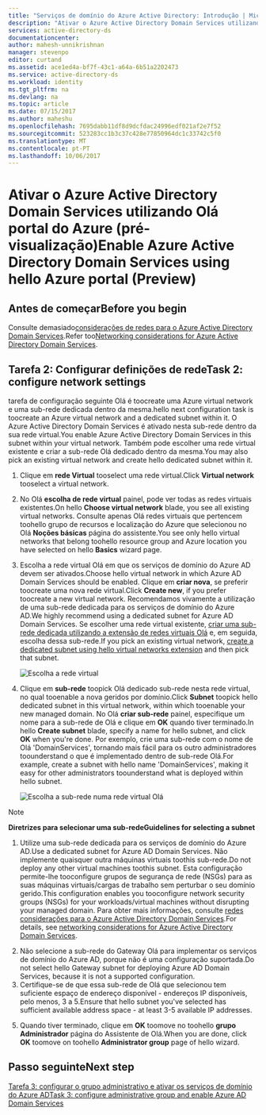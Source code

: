 ```yaml
---
title: "Serviços de domínio do Azure Active Directory: Introdução | Microsoft Docs"
description: "Ativar o Azure Active Directory Domain Services utilizando Olá portal do Azure (pré-visualização)"
services: active-directory-ds
documentationcenter: 
author: mahesh-unnikrishnan
manager: stevenpo
editor: curtand
ms.assetid: ace1ed4a-bf7f-43c1-a64a-6b51a2202473
ms.service: active-directory-ds
ms.workload: identity
ms.tgt_pltfrm: na
ms.devlang: na
ms.topic: article
ms.date: 07/15/2017
ms.author: maheshu
ms.openlocfilehash: 7695dabb11df8d9dcfdac24996edf021af2e7f52
ms.sourcegitcommit: 523283cc1b3c37c428e77850964dc1c33742c5f0
ms.translationtype: MT
ms.contentlocale: pt-PT
ms.lasthandoff: 10/06/2017
---
```

# <a name="enable-azure-active-directory-domain-services-using-hello-azure-portal-preview"></a><span data-ttu-id="dabd9-103">Ativar o Azure Active Directory Domain Services utilizando Olá portal do Azure (pré-visualização)</span><span class="sxs-lookup"><span data-stu-id="dabd9-103">Enable Azure Active Directory Domain Services using hello Azure portal (Preview)</span></span>


## <a name="before-you-begin"></a><span data-ttu-id="dabd9-104">Antes de começar</span><span class="sxs-lookup"><span data-stu-id="dabd9-104">Before you begin</span></span>
<span data-ttu-id="dabd9-105">Consulte demasiado[considerações de redes para o Azure Active Directory Domain Services](active-directory-ds-networking.md).</span><span class="sxs-lookup"><span data-stu-id="dabd9-105">Refer too[Networking considerations for Azure Active Directory Domain Services](active-directory-ds-networking.md).</span></span>


## <a name="task-2-configure-network-settings"></a><span data-ttu-id="dabd9-106">Tarefa 2: Configurar definições de rede</span><span class="sxs-lookup"><span data-stu-id="dabd9-106">Task 2: configure network settings</span></span>
<span data-ttu-id="dabd9-107">tarefa de configuração seguinte Olá é toocreate uma Azure virtual network e uma sub-rede dedicada dentro da mesma.</span><span class="sxs-lookup"><span data-stu-id="dabd9-107">hello next configuration task is toocreate an Azure virtual network and a dedicated subnet within it.</span></span> <span data-ttu-id="dabd9-108">O Azure Active Directory Domain Services é ativado nesta sub-rede dentro da sua rede virtual.</span><span class="sxs-lookup"><span data-stu-id="dabd9-108">You enable Azure Active Directory Domain Services in this subnet within your virtual network.</span></span> <span data-ttu-id="dabd9-109">Também pode escolher uma rede virtual existente e criar a sub-rede Olá dedicado dentro da mesma.</span><span class="sxs-lookup"><span data-stu-id="dabd9-109">You may also pick an existing virtual network and create hello dedicated subnet within it.</span></span>

1. <span data-ttu-id="dabd9-110">Clique em **rede Virtual** tooselect uma rede virtual.</span><span class="sxs-lookup"><span data-stu-id="dabd9-110">Click **Virtual network** tooselect a virtual network.</span></span>
2. <span data-ttu-id="dabd9-111">No Olá **escolha de rede virtual** painel, pode ver todas as redes virtuais existentes.</span><span class="sxs-lookup"><span data-stu-id="dabd9-111">On hello **Choose virtual network** blade, you see all existing virtual networks.</span></span> <span data-ttu-id="dabd9-112">Consulte apenas Olá redes virtuais que pertencem toohello grupo de recursos e localização do Azure que selecionou no Olá **Noções básicas** página do assistente.</span><span class="sxs-lookup"><span data-stu-id="dabd9-112">You see only hello virtual networks that belong toohello resource group and Azure location you have selected on hello **Basics** wizard page.</span></span>

3. <span data-ttu-id="dabd9-113">Escolha a rede virtual Olá em que os serviços de domínio do Azure AD devem ser ativados.</span><span class="sxs-lookup"><span data-stu-id="dabd9-113">Choose hello virtual network in which Azure AD Domain Services should be enabled.</span></span> <span data-ttu-id="dabd9-114">Clique em **criar nova**, se preferir toocreate uma nova rede virtual.</span><span class="sxs-lookup"><span data-stu-id="dabd9-114">Click **Create new**, if you prefer toocreate a new virtual network.</span></span> <span data-ttu-id="dabd9-115">Recomendamos vivamente a utilização de uma sub-rede dedicada para os serviços de domínio do Azure AD.</span><span class="sxs-lookup"><span data-stu-id="dabd9-115">We highly recommend using a dedicated subnet for Azure AD Domain Services.</span></span> <span data-ttu-id="dabd9-116">Se escolher uma rede virtual existente, [criar uma sub-rede dedicada utilizando a extensão de redes virtuais Olá](../virtual-network/virtual-networks-create-vnet-arm-pportal.md) e, em seguida, escolha dessa sub-rede.</span><span class="sxs-lookup"><span data-stu-id="dabd9-116">If you pick an existing virtual network, [create a dedicated subnet using hello virtual networks extension](../virtual-network/virtual-networks-create-vnet-arm-pportal.md) and then pick that subnet.</span></span> 

    ![Escolha a rede virtual](./media/getting-started/domain-services-blade-network-pick-vnet.png)

4. <span data-ttu-id="dabd9-118">Clique em **sub-rede** toopick Olá dedicado sub-rede nesta rede virtual, no qual tooenable a nova geridos por domínio.</span><span class="sxs-lookup"><span data-stu-id="dabd9-118">Click **Subnet** toopick hello dedicated subnet in this virtual network, within which tooenable your new managed domain.</span></span> <span data-ttu-id="dabd9-119">No Olá **criar sub-rede** painel, especifique um nome para a sub-rede de Olá e clique em **OK** quando tiver terminado.</span><span class="sxs-lookup"><span data-stu-id="dabd9-119">In hello **Create subnet** blade, specify a name for hello subnet, and click **OK** when you're done.</span></span> <span data-ttu-id="dabd9-120">Por exemplo, crie uma sub-rede com o nome de Olá 'DomainServices', tornando mais fácil para os outro administradores toounderstand o que é implementado dentro de sub-rede Olá.</span><span class="sxs-lookup"><span data-stu-id="dabd9-120">For example, create a subnet with hello name 'DomainServices', making it easy for other administrators toounderstand what is deployed within hello subnet.</span></span>

    ![Escolha a sub-rede numa rede virtual Olá](./media/getting-started/domain-services-blade-network-pick-subnet.png)

  > [!NOTE]
  > <span data-ttu-id="dabd9-122">**Diretrizes para selecionar uma sub-rede**</span><span class="sxs-lookup"><span data-stu-id="dabd9-122">**Guidelines for selecting a subnet**</span></span>
  > 1. <span data-ttu-id="dabd9-123">Utilize uma sub-rede dedicada para os serviços de domínio do Azure AD.</span><span class="sxs-lookup"><span data-stu-id="dabd9-123">Use a dedicated subnet for Azure AD Domain Services.</span></span> <span data-ttu-id="dabd9-124">Não implemente quaisquer outra máquinas virtuais toothis sub-rede.</span><span class="sxs-lookup"><span data-stu-id="dabd9-124">Do not deploy any other virtual machines toothis subnet.</span></span> <span data-ttu-id="dabd9-125">Esta configuração permite-lhe tooconfigure grupos de segurança de rede (NSGs) para as suas máquinas virtuais/cargas de trabalho sem perturbar o seu domínio gerido.</span><span class="sxs-lookup"><span data-stu-id="dabd9-125">This configuration enables you tooconfigure network security groups (NSGs) for your workloads/virtual machines without disrupting your managed domain.</span></span> <span data-ttu-id="dabd9-126">Para obter mais informações, consulte [redes considerações para o Azure Active Directory Domain Services](active-directory-ds-networking.md).</span><span class="sxs-lookup"><span data-stu-id="dabd9-126">For details, see [networking considerations for Azure Active Directory Domain Services](active-directory-ds-networking.md).</span></span>
  2. <span data-ttu-id="dabd9-127">Não selecione a sub-rede do Gateway Olá para implementar os serviços de domínio do Azure AD, porque não é uma configuração suportada.</span><span class="sxs-lookup"><span data-stu-id="dabd9-127">Do not select hello Gateway subnet for deploying Azure AD Domain Services, because it is not a supported configuration.</span></span>
  3. <span data-ttu-id="dabd9-128">Certifique-se de que essa sub-rede de Olá que selecionou tem suficiente espaço de endereço disponível - endereços IP disponíveis, pelo menos, 3 a 5.</span><span class="sxs-lookup"><span data-stu-id="dabd9-128">Ensure that hello subnet you've selected has sufficient available address space - at least 3-5 available IP addresses.</span></span>
  >

5. <span data-ttu-id="dabd9-129">Quando tiver terminado, clique em **OK** toomove no toohello **grupo Administrador** página do Assistente de Olá.</span><span class="sxs-lookup"><span data-stu-id="dabd9-129">When you are done, click **OK** toomove on toohello **Administrator group** page of hello wizard.</span></span>


## <a name="next-step"></a><span data-ttu-id="dabd9-130">Passo seguinte</span><span class="sxs-lookup"><span data-stu-id="dabd9-130">Next step</span></span>
[<span data-ttu-id="dabd9-131">Tarefa 3: configurar o grupo administrativo e ativar os serviços de domínio do Azure AD</span><span class="sxs-lookup"><span data-stu-id="dabd9-131">Task 3: configure administrative group and enable Azure AD Domain Services</span></span>](active-directory-ds-getting-started-admingroup.md)
